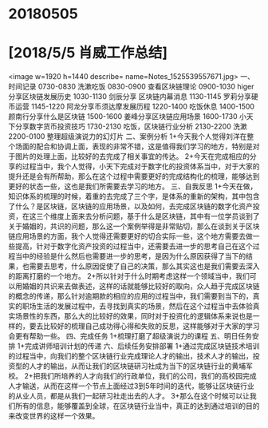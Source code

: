 # 20180505

# [2018/5/5 肖威工作总结]
<image w=1920 h=1440 describe= name=Notes_1525539557671.jpg>
一、时间记录
0730-0830 洗漱吃饭
0830-0900 查看区块链理论
0900-1030 higer 分享区块链发展历史
1030-1130 剑辰分享 区块链内幕消息
1130-1145 罗莉分享硬币运营
1145-1220 阿龙分享币须达摩发展历程
1220-1400 吃饭休息
1400-1500 颜南行分享什么是区块链
1500-1600 姜峰分享区块链应用场景
1600-1730 小天下分享数字货币投资技巧
1730-2130 吃饭，区块链行业分析
2130-2200 洗漱
2200-0100 整理超级演说力的幻灯片
二、案例分析
1+今天我个人觉得刘洋在整个场面的配合和协调上面，表现的非常不错，这是值得我们学习的地方，特别是对于图片的处理上面，比较好的去完成了相关事宜的传达。
2+今天在完成相应的分享的过程当中，我个人觉得，小天下完成对于数字化的投资体系当中，对于大家的提升还是会有所帮助，那么在这个过程中需要更好的完成结构化的梳理，能够达到更好的状态一些，这也是我们所需要去学习的地方。
三、自我反思
1+今天在做，知识体系的梳理的时候，着重的去完成了三个字，是体系的重新的架构，其中包含了什么？是区块链，区块链的应用场景，以及如何，去完成区块链的数字化资产投资，在这三个维度上面来去分析问题，基于什么是区块链，其中有一位学员谈到了关于婚姻的，共识的问题，那么这一个案例举得是非常贴切，那么在谈到关于区块链应用场景的方面，我个人觉得还需要更好的切合实际一些，这个地方需要去做一些提高，针对于数字化资产投资的过程当中，还需要去进一步的思考自己在这个过程当中的经验是什么然后也需要进一步的思考，是因为什么原因获得了当下的结果，也需要去思考，什么原因促使了自己的决策，那么其实这也是我们需要去深入的距离打磨的一个地方。
2+所以针对于什么时期考虑这样一个领域当中，我们可以用婚姻的共识来去做表述，这样的话就能够比较好的取向，众人趋于完成区块链的概念的传递，那么针对逾期款的相应的应用的过程当中，我们需要到当下的，真实的职场生活的发展过程中，去寻找到真实的场景，然后在这个过程当中去体验真实场景性的东西，那么大的比较好的效果，同时对于投资化的逻辑体系来说也是一样的，要去比较好的梳理自己成功得心得和失败的反思，这样能够对于大家的学习会更有帮助一些。
四、完成任务
1+梳理打磨了超级演说力的课程
五、明日任务安排
1+完成讲师培训计划的传递
六、后续任务安排部署
1+通过完成区块链技术培训的过程当中，向我们的整个区块链行业完成理论人才的输出，技术人才的输出，投资型的人才的输出，从而让我们的区块链研习社成为当下的区块链行业的黄埔军校。
2+把我们所培养的人才向我们的行政单位，我们的公司，我们的高校园完成人才输送，从而在这样一个节点上面经过3到5年时间的迭代，能够让区块链行业的从业人员，都是从我们一起研习社走出去的人才。
3+那么在这个时候可以让我们所有的信息，能够覆盖到全球，在区块链行业当中，真正的达到通过培训的目的来改变世界的这样一个效果。
